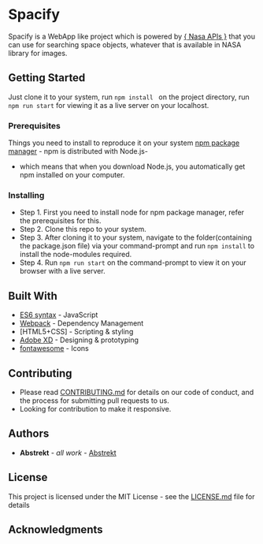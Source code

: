 # Spacify

Spacify is a WebApp like project which is powered by [{ Nasa APIs }](https://api.nasa.gov/) that you can use for searching space objects, whatever that is available in NASA library for images.

## Getting Started
Just clone it to your system, run ```npm install ``` on the project directory, run ```npm run start``` for viewing it as a live server on your localhost.
### Prerequisites

Things you need to install to reproduce it on your system
[npm package manager](https://nodejs.org/en/) - npm is distributed with Node.js- 
* which means that when you download Node.js, you automatically get npm installed on your computer.

### Installing

* Step 1. First you need to install node for npm package manager, refer the prerequisites for this.
* Step 2. Clone this repo to your system.
* Step 3. After cloning it to your system, navigate to the folder(containing the package.json file) via your command-prompt and run ```npm install```  to install the node-modules required.
* Step 4. Run ```npm run start``` on the command-prompt to view it on your browser with a live server. 


## Built With

* [ES6 syntax](https://developer.mozilla.org/en-US/docs/Web/JavaScript) - JavaScript 
* [Webpack](https://webpack.js.org/) - Dependency Management
* [HTML5+CSS] - Scripting & styling
* [Adobe XD](https://www.adobe.com/products/xd.html) - Designing & prototyping
* [fontawesome](https://fontawesome.com/) - Icons

## Contributing

* Please read [CONTRIBUTING.md](https://gist.github.com/PurpleBooth/b24679402957c63ec426) for details on our code of conduct, and the process for submitting pull requests to us. 
* Looking for contribution to make it responsive.

## Authors

* **Abstrekt** - *all work* - [Abstrekt](https://github.com/abstrekt)


## License

This project is licensed under the MIT License - see the [LICENSE.md](https://github.com/abstrekt/Spacify/blob/master/LICENSE) file for details

## Acknowledgments

